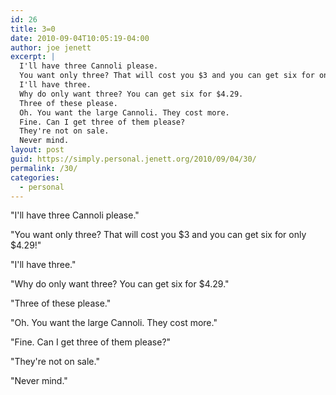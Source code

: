 ```yaml
---
id: 26
title: 3=0
date: 2010-09-04T10:05:19-04:00
author: joe jenett
excerpt: |
  I'll have three Cannoli please.
  You want only three? That will cost you $3 and you can get six for only $4.29!
  I'll have three.
  Why do only want three? You can get six for $4.29.
  Three of these please.
  Oh. You want the large Cannoli. They cost more.
  Fine. Can I get three of them please?
  They're not on sale.
  Never mind.
layout: post
guid: https://simply.personal.jenett.org/2010/09/04/30/
permalink: /30/
categories:
  - personal
---
```

"I'll have three Cannoli please."

"You want only three? That will cost you $3 and you can get six for only $4.29!"

"I'll have three."

"Why do only want three? You can get six for $4.29."

"Three of these please."

"Oh. You want the large Cannoli. They cost more."

"Fine. Can I get three of them please?"

"They're not on sale."

"Never mind."